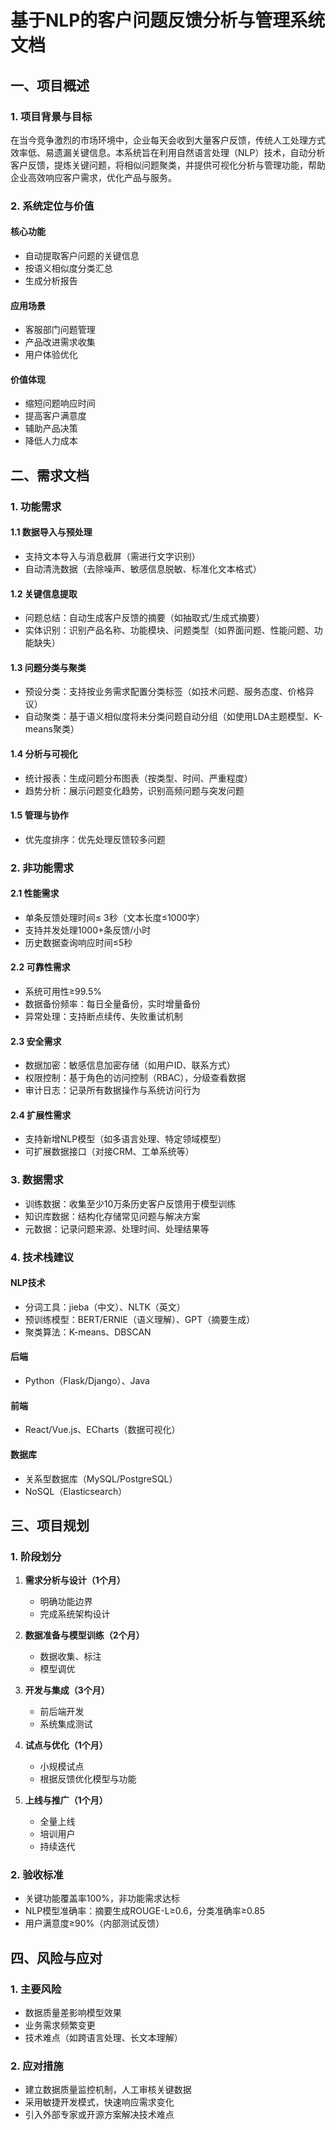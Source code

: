 # 基于NLP的客户问题反馈分析与管理系统文档

## 一、项目概述

### 1. 项目背景与目标
在当今竞争激烈的市场环境中，企业每天会收到大量客户反馈，传统人工处理方式效率低、易遗漏关键信息。本系统旨在利用自然语言处理（NLP）技术，自动分析客户反馈，提炼关键问题，将相似问题聚类，并提供可视化分析与管理功能，帮助企业高效响应客户需求，优化产品与服务。

### 2. 系统定位与价值

#### 核心功能
- 自动提取客户问题的关键信息
- 按语义相似度分类汇总
- 生成分析报告

#### 应用场景
- 客服部门问题管理
- 产品改进需求收集
- 用户体验优化

#### 价值体现
- 缩短问题响应时间
- 提高客户满意度
- 辅助产品决策
- 降低人力成本

## 二、需求文档

### 1. 功能需求

#### 1.1 数据导入与预处理
- 支持文本导入与消息截屏（需进行文字识别）
- 自动清洗数据（去除噪声、敏感信息脱敏、标准化文本格式）

#### 1.2 关键信息提取
- 问题总结：自动生成客户反馈的摘要（如抽取式/生成式摘要）
- 实体识别：识别产品名称、功能模块、问题类型（如界面问题、性能问题、功能缺失）

#### 1.3 问题分类与聚类
- 预设分类：支持按业务需求配置分类标签（如技术问题、服务态度、价格异议）
- 自动聚类：基于语义相似度将未分类问题自动分组（如使用LDA主题模型、K-means聚类）

#### 1.4 分析与可视化
- 统计报表：生成问题分布图表（按类型、时间、严重程度）
- 趋势分析：展示问题变化趋势，识别高频问题与突发问题

#### 1.5 管理与协作
- 优先度排序：优先处理反馈较多问题

### 2. 非功能需求

#### 2.1 性能需求
- 单条反馈处理时间≤ 3秒（文本长度≤1000字）
- 支持并发处理1000+条反馈/小时
- 历史数据查询响应时间≤5秒

#### 2.2 可靠性需求
- 系统可用性≥99.5%
- 数据备份频率：每日全量备份，实时增量备份
- 异常处理：支持断点续传、失败重试机制

#### 2.3 安全需求
- 数据加密：敏感信息加密存储（如用户ID、联系方式）
- 权限控制：基于角色的访问控制（RBAC），分级查看数据
- 审计日志：记录所有数据操作与系统访问行为

#### 2.4 扩展性需求
- 支持新增NLP模型（如多语言处理、特定领域模型）
- 可扩展数据接口（对接CRM、工单系统等）

### 3. 数据需求
- 训练数据：收集至少10万条历史客户反馈用于模型训练
- 知识库数据：结构化存储常见问题与解决方案
- 元数据：记录问题来源、处理时间、处理结果等

### 4. 技术栈建议

#### NLP技术
- 分词工具：jieba（中文）、NLTK（英文）
- 预训练模型：BERT/ERNIE（语义理解）、GPT（摘要生成）
- 聚类算法：K-means、DBSCAN

#### 后端
- Python（Flask/Django）、Java

#### 前端
- React/Vue.js、ECharts（数据可视化）

#### 数据库
- 关系型数据库（MySQL/PostgreSQL）
- NoSQL（Elasticsearch）

## 三、项目规划

### 1. 阶段划分

1. **需求分析与设计（1个月）**
   - 明确功能边界
   - 完成系统架构设计

2. **数据准备与模型训练（2个月）**
   - 数据收集、标注
   - 模型调优

3. **开发与集成（3个月）**
   - 前后端开发
   - 系统集成测试

4. **试点与优化（1个月）**
   - 小规模试点
   - 根据反馈优化模型与功能

5. **上线与推广（1个月）**
   - 全量上线
   - 培训用户
   - 持续迭代

### 2. 验收标准
- 关键功能覆盖率100%，非功能需求达标
- NLP模型准确率：摘要生成ROUGE-L≥0.6，分类准确率≥0.85
- 用户满意度≥90%（内部测试反馈）

## 四、风险与应对

### 1. 主要风险
- 数据质量差影响模型效果
- 业务需求频繁变更
- 技术难点（如跨语言处理、长文本理解）

### 2. 应对措施
- 建立数据质量监控机制，人工审核关键数据
- 采用敏捷开发模式，快速响应需求变化
- 引入外部专家或开源方案解决技术难点